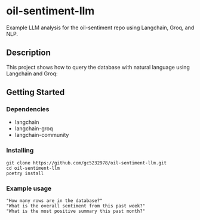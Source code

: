 # oil-sentiment-llm

Example LLM analysis for the oil-sentiment repo using Langchain, Groq, and NLP.

## Description

This project shows how to query the database with natural language using Langchain and Groq:

## Getting Started

### Dependencies

* langchain
* langchain-groq
* langchain-community

### Installing

```
git clone https://github.com/gc5232978/oil-sentiment-llm.git
cd oil-sentiment-llm
poetry install
```

### Example usage

```
"How many rows are in the database?"
"What is the overall sentiment from this past week?"
"What is the most positive summary this past month?"
``` 